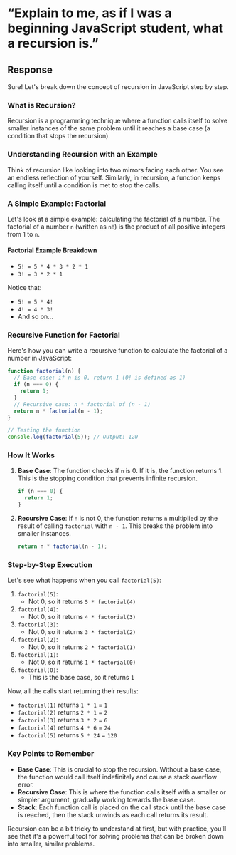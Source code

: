 # “Explain to me, as if I was a beginning JavaScript student, what a recursion is.”

## Response

Sure! Let's break down the concept of recursion in JavaScript step by step.

### What is Recursion?

Recursion is a programming technique where a function calls itself to solve smaller instances of the same problem until it reaches a base case (a condition that stops the recursion).

### Understanding Recursion with an Example

Think of recursion like looking into two mirrors facing each other. You see an endless reflection of yourself. Similarly, in recursion, a function keeps calling itself until a condition is met to stop the calls.

### A Simple Example: Factorial

Let's look at a simple example: calculating the factorial of a number. The factorial of a number `n` (written as `n!`) is the product of all positive integers from 1 to `n`.

#### Factorial Example Breakdown

- `5! = 5 * 4 * 3 * 2 * 1`
- `3! = 3 * 2 * 1`

Notice that:

- `5! = 5 * 4!`
- `4! = 4 * 3!`
- And so on...

### Recursive Function for Factorial

Here's how you can write a recursive function to calculate the factorial of a number in JavaScript:

```javascript
function factorial(n) {
  // Base case: if n is 0, return 1 (0! is defined as 1)
  if (n === 0) {
    return 1;
  }
  // Recursive case: n * factorial of (n - 1)
  return n * factorial(n - 1);
}

// Testing the function
console.log(factorial(5)); // Output: 120
```

### How It Works

1. **Base Case**: The function checks if `n` is 0. If it is, the function returns 1. This is the stopping condition that prevents infinite recursion.

   ```javascript
   if (n === 0) {
     return 1;
   }
   ```

2. **Recursive Case**: If `n` is not 0, the function returns `n` multiplied by the result of calling `factorial` with `n - 1`. This breaks the problem into smaller instances.

   ```javascript
   return n * factorial(n - 1);
   ```

### Step-by-Step Execution

Let's see what happens when you call `factorial(5)`:

1. `factorial(5)`:
   - Not 0, so it returns `5 * factorial(4)`
2. `factorial(4)`:
   - Not 0, so it returns `4 * factorial(3)`
3. `factorial(3)`:
   - Not 0, so it returns `3 * factorial(2)`
4. `factorial(2)`:
   - Not 0, so it returns `2 * factorial(1)`
5. `factorial(1)`:
   - Not 0, so it returns `1 * factorial(0)`
6. `factorial(0)`:
   - This is the base case, so it returns `1`

Now, all the calls start returning their results:

- `factorial(1)` returns `1 * 1` = `1`
- `factorial(2)` returns `2 * 1` = `2`
- `factorial(3)` returns `3 * 2` = `6`
- `factorial(4)` returns `4 * 6` = `24`
- `factorial(5)` returns `5 * 24` = `120`

### Key Points to Remember

- **Base Case**: This is crucial to stop the recursion. Without a base case, the function would call itself indefinitely and cause a stack overflow error.
- **Recursive Case**: This is where the function calls itself with a smaller or simpler argument, gradually working towards the base case.
- **Stack**: Each function call is placed on the call stack until the base case is reached, then the stack unwinds as each call returns its result.

Recursion can be a bit tricky to understand at first, but with practice, you'll see that it's a powerful tool for solving problems that can be broken down into smaller, similar problems.
